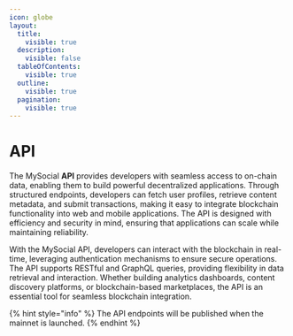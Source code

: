 ```yaml
---
icon: globe
layout:
  title:
    visible: true
  description:
    visible: false
  tableOfContents:
    visible: true
  outline:
    visible: true
  pagination:
    visible: true
---
```


# API

The MySocial **API** provides developers with seamless access to on-chain data, enabling them to build powerful decentralized applications. Through structured endpoints, developers can fetch user profiles, retrieve content metadata, and submit transactions, making it easy to integrate blockchain functionality into web and mobile applications. The API is designed with efficiency and security in mind, ensuring that applications can scale while maintaining reliability.

With the MySocial API, developers can interact with the blockchain in real-time, leveraging authentication mechanisms to ensure secure operations. The API supports RESTful and GraphQL queries, providing flexibility in data retrieval and interaction. Whether building analytics dashboards, content discovery platforms, or blockchain-based marketplaces, the API is an essential tool for seamless blockchain integration.

{% hint style="info" %}
The API endpoints will be published when the mainnet is launched.
{% endhint %}